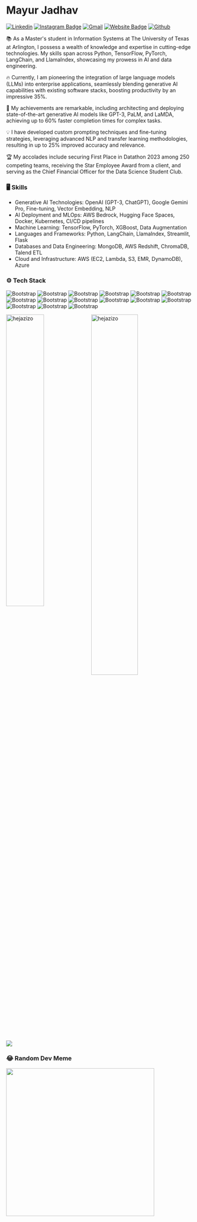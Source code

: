 # Mayur Jadhav


[![Linkedin](https://img.shields.io/badge/-LinkedIn-blue?style=flat&logo=Linkedin&logoColor=white)](https://www.linkedin.com/in/mayurjv/)
[![Instagram Badge](https://img.shields.io/badge/-Instagram-purple?logo=instagram&logoColor=white&link=https://instagram.com/mayur_jv/)](https://www.instagram.com/mayur_jv)
[![Gmail](https://img.shields.io/badge/-Gmail-c14438?style=flat&logo=Gmail&logoColor=white)](mailto:mayurjadhavsm@gmail.com)
[![Website Badge](https://img.shields.io/badge/-Website-c14438?style=flat&logo=Google-Chrome&logoColor=white&link=https://mayurjadhav-1998.github.io/Resume/)](https://mayurjadhav-1998.github.io/Resume/)
[![Github](https://img.shields.io/github/followers/MayurJadhav-1998?label=Follow&style=social)](https://github.com/MayurJadhav-1998) 

📚 As a Master's student in Information Systems at The University of Texas at Arlington, I possess a wealth of knowledge and expertise in cutting-edge technologies. My skills span across Python, TensorFlow, PyTorch, LangChain, and LlamaIndex, showcasing my prowess in AI and data engineering.  

🔥 Currently, I am pioneering the integration of large language models (LLMs) into enterprise applications, seamlessly blending generative AI capabilities with existing software stacks, boosting productivity by an impressive 35%. 

🚀 My achievements are remarkable, including architecting and deploying state-of-the-art generative AI models like GPT-3, PaLM, and LaMDA, achieving up to 60% faster completion times for complex tasks. 

💡 I have developed custom prompting techniques and fine-tuning strategies, leveraging advanced NLP and transfer learning methodologies, resulting in up to 25% improved accuracy and relevance. 

🏆 My accolades include securing First Place in Datathon 2023 among 250 competing teams, receiving the Star Employee Award from a client, and serving as the Chief Financial Officer for the Data Science Student Club.


### 🖥 Skills

- Generative AI Technologies: OpenAI (GPT-3, ChatGPT), Google Gemini Pro, Fine-tuning, Vector Embedding, NLP
- AI Deployment and MLOps: AWS Bedrock, Hugging Face Spaces, Docker, Kubernetes, CI/CD pipelines
- Machine Learning: TensorFlow, PyTorch, XGBoost, Data Augmentation
- Languages and Frameworks: Python, LangChain, LlamaIndex, Streamlit, Flask
- Databases and Data Engineering: MongoDB, AWS Redshift, ChromaDB, Talend ETL
- Cloud and Infrastructure: AWS (EC2, Lambda, S3, EMR, DynamoDB), Azure
### ⚙️ Tech Stack

![Bootstrap](https://img.shields.io/badge/-Python-05122A?style=flat-square&logo=Python&color=353535) ![Bootstrap](https://img.shields.io/badge/-Docker-05122A?style=flat-square&logo=Docker&color=353535) ![Bootstrap](https://img.shields.io/badge/-Kubernetes-05122A?style=flat-square&logo=Kubernetes&color=353535) ![Bootstrap](https://img.shields.io/badge/-TensorFlow-05122A?style=flat-square&logo=TensorFlow&color=353535) ![Bootstrap](https://img.shields.io/badge/-PyTorch-05122A?style=flat-square&logo=PyTorch&color=353535) ![Bootstrap](https://img.shields.io/badge/-Scikit%20Learn-05122A?style=flat-square&logo=Scikit-Learn&color=353535) ![Bootstrap](https://img.shields.io/badge/-MongoDB-05122A?style=flat-square&logo=MongoDB&color=353535) ![Bootstrap](https://img.shields.io/badge/-MySQL-05122A?style=flat-square&logo=MySQL&color=353535) ![Bootstrap](https://img.shields.io/badge/-PostgreSQL-05122A?style=flat-square&logo=PostgreSQL&color=353535) ![Bootstrap](https://img.shields.io/badge/-Pandas-05122A?style=flat-square&logo=Pandas&color=353535) ![Bootstrap](https://img.shields.io/badge/-Numpy-05122A?style=flat-square&logo=Numpy&color=353535) ![Bootstrap](https://img.shields.io/badge/-Matplotlib-05122A?style=flat-square&logo=Matplotlib&color=353535) ![Bootstrap](https://img.shields.io/badge/-Flask-05122A?style=flat-square&logo=Flask&color=353535) ![Bootstrap](https://img.shields.io/badge/-Django-05122A?style=flat-square&logo=Django&color=353535) ![Bootstrap](https://img.shields.io/badge/-Visual%20Studio%20Code-05122A?style=flat-square&logo=Visual-Studio-Code&color=353535)

<div>
  <img width="45%" align="left" src="https://github-readme-stats.vercel.app/api/top-langs?username=hejazizo&show_icons=true&locale=en&layout=compact" alt="hejazizo" />
  <img width="50%"  src="https://github-readme-streak-stats.herokuapp.com/?user=hejazizo&" alt="hejazizo" />
</div>

[![](https://visitcount.itsvg.in/api?id=Mayurjadhav-1998&icon=0&color=0)](https://visitcount.itsvg.in)

### 😂 Random Dev Meme
<img src='https://memer-new.vercel.app/' style="height: 400px;"/>

